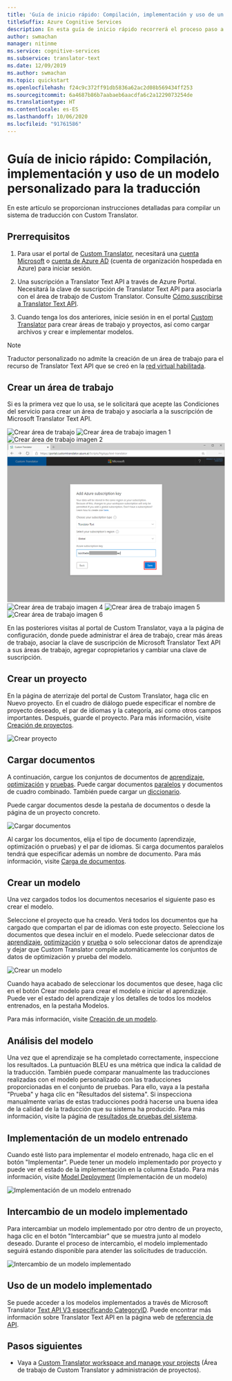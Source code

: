 ```yaml
---
title: 'Guía de inicio rápido: Compilación, implementación y uso de un modelo personalizado con Custom Translator'
titleSuffix: Azure Cognitive Services
description: En esta guía de inicio rápido recorrerá el proceso paso a paso para compilar un sistema de traducción mediante Custom Translator.
author: swmachan
manager: nitinme
ms.service: cognitive-services
ms.subservice: translator-text
ms.date: 12/09/2019
ms.author: swmachan
ms.topic: quickstart
ms.openlocfilehash: f24c9c372ff91db5836a62ac2d08b569434ff253
ms.sourcegitcommit: 6a4687b86b7aabaeb6aacdfa6c2a1229073254de
ms.translationtype: HT
ms.contentlocale: es-ES
ms.lasthandoff: 10/06/2020
ms.locfileid: "91761586"
---
```

# <a name="quickstart-build-deploy-and-use-a-custom-model-for-translation"></a>Guía de inicio rápido: Compilación, implementación y uso de un modelo personalizado para la traducción

En este artículo se proporcionan instrucciones detalladas para compilar un sistema de traducción con Custom Translator.

## <a name="prerequisites"></a>Prerrequisitos

1. Para usar el portal de [Custom Translator](https://portal.customtranslator.azure.ai), necesitará una [cuenta Microsoft](https://signup.live.com) o [cuenta de Azure AD](https://docs.microsoft.com/azure/active-directory/fundamentals/active-directory-whatis) (cuenta de organización hospedada en Azure) para iniciar sesión.

2. Una suscripción a Translator Text API a través de Azure Portal. Necesitará la clave de suscripción de Translator Text API para asociarla con el área de trabajo de Custom Translator. Consulte [Cómo suscribirse a Translator Text API](https://docs.microsoft.com/azure/cognitive-services/translator/translator-text-how-to-signup).

3. Cuando tenga los dos anteriores, inicie sesión in en el portal [Custom Translator](https://portal.customtranslator.azure.ai) para crear áreas de trabajo y proyectos, así como cargar archivos y crear e implementar modelos.

>[!Note]
>Traductor personalizado no admite la creación de un área de trabajo para el recurso de Translator Text API que se creó en la [red virtual habilitada](https://docs.microsoft.com/azure/api-management/api-management-using-with-vnet).

## <a name="create-a-workspace"></a>Crear un área de trabajo

Si es la primera vez que lo usa, se le solicitará que acepte las Condiciones del servicio para crear un área de trabajo y asociarla a la suscripción de Microsoft Translator Text API.

![Crear área de trabajo](media/quickstart/terms-of-service.png)
![Crear área de trabajo imagen 1](media/quickstart/create-workspace-1.png)
![Crear área de trabajo imagen 2](media/quickstart/create-workspace-2.png)
![Crear área de trabajo imagen 3](media/quickstart/create-workspace-3.png)
![Crear área de trabajo imagen 4](media/quickstart/create-workspace-4.png)
![Crear área de trabajo imagen 5](media/quickstart/create-workspace-5.png)
![Crear área de trabajo imagen 6](media/quickstart/create-workspace-6.png)

En las posteriores visitas al portal de Custom Translator, vaya a la página de configuración, donde puede administrar el área de trabajo, crear más áreas de trabajo, asociar la clave de suscripción de Microsoft Translator Text API a sus áreas de trabajo, agregar copropietarios y cambiar una clave de suscripción.

## <a name="create-a-project"></a>Crear un proyecto

En la página de aterrizaje del portal de Custom Translator, haga clic en Nuevo proyecto. En el cuadro de diálogo puede especificar el nombre de proyecto deseado, el par de idiomas y la categoría, así como otros campos importantes. Después, guarde el proyecto. Para más información, visite [Creación de proyectos](how-to-create-project.md).

![Crear proyecto](media/quickstart/ct-how-to-create-project.png)


## <a name="upload-documents"></a>Cargar documentos

A continuación, cargue los conjuntos de documentos de [aprendizaje](training-and-model.md#training-document-type-for-custom-translator), [optimización](training-and-model.md#tuning-document-type-for-custom-translator) y [pruebas](training-and-model.md#testing-dataset-for-custom-translator). Puede cargar documentos [paralelos](what-are-parallel-documents.md) y documentos de cuadro combinado. También puede cargar un [diccionario](what-is-dictionary.md).

Puede cargar documentos desde la pestaña de documentos o desde la página de un proyecto concreto.

![Cargar documentos](media/quickstart/ct-how-to-upload.png)

Al cargar los documentos, elija el tipo de documento (aprendizaje, optimización o pruebas) y el par de idiomas. Si carga documentos paralelos tendrá que especificar además un nombre de documento. Para más información, visite [Carga de documentos](how-to-upload-document.md).

## <a name="create-a-model"></a>Crear un modelo

Una vez cargados todos los documentos necesarios el siguiente paso es crear el modelo.

Seleccione el proyecto que ha creado. Verá todos los documentos que ha cargado que compartan el par de idiomas con este proyecto. Seleccione los documentos que desea incluir en el modelo. Puede seleccionar datos de [aprendizaje](training-and-model.md#training-document-type-for-custom-translator), [optimización](training-and-model.md#tuning-document-type-for-custom-translator) y [prueba](training-and-model.md#testing-dataset-for-custom-translator) o solo seleccionar datos de aprendizaje y dejar que Custom Translator compile automáticamente los conjuntos de datos de optimización y prueba del modelo.

![Crear un modelo](media/quickstart/ct-how-to-train.png)

Cuando haya acabado de seleccionar los documentos que desee, haga clic en el botón Crear modelo para crear el modelo e iniciar el aprendizaje. Puede ver el estado del aprendizaje y los detalles de todos los modelos entrenados, en la pestaña Modelos.

Para más información, visite [Creación de un modelo](how-to-train-model.md).

## <a name="analyze-your-model"></a>Análisis del modelo

Una vez que el aprendizaje se ha completado correctamente, inspeccione los resultados. La puntuación BLEU es una métrica que indica la calidad de la traducción. También puede comparar manualmente las traducciones realizadas con el modelo personalizado con las traducciones proporcionadas en el conjunto de pruebas. Para ello, vaya a la pestaña "Prueba" y haga clic en "Resultados del sistema". Si inspecciona manualmente varias de estas traducciones podrá hacerse una buena idea de la calidad de la traducción que su sistema ha producido. Para más información, visite la página de [resultados de pruebas del sistema](how-to-view-system-test-results.md).

## <a name="deploy-a-trained-model"></a>Implementación de un modelo entrenado

Cuando esté listo para implementar el modelo entrenado, haga clic en el botón "Implementar". Puede tener un modelo implementado por proyecto y puede ver el estado de la implementación en la columna Estado. Para más información, visite [Model Deployment](how-to-view-system-test-results.md#deploy-a-model) (Implementación de un modelo)

![Implementación de un modelo entrenado](media/quickstart/ct-how-to-deploy.png)

## <a name="swap-deployed-model"></a>Intercambio de un modelo implementado

Para intercambiar un modelo implementado por otro dentro de un proyecto, haga clic en el botón "Intercambiar" que se muestra junto al modelo deseado. Durante el proceso de intercambio, el modelo implementado seguirá estando disponible para atender las solicitudes de traducción. 

![Intercambio de un modelo implementado](media/quickstart/ct-how-to-swap-model.png)

## <a name="use-a-deployed-model"></a>Uso de un modelo implementado

Se puede acceder a los modelos implementados a través de Microsoft Translator [Text API V3 especificando CategoryID](https://docs.microsoft.com/azure/cognitive-services/translator/reference/v3-0-translate?tabs=curl). Puede encontrar más información sobre Translator Text API en la página web de [referencia de API](https://docs.microsoft.com/azure/cognitive-services/translator/reference/v3-0-reference).

## <a name="next-steps"></a>Pasos siguientes

- Vaya a [Custom Translator workspace and manage your projects](workspace-and-project.md) (Área de trabajo de Custom Translator y administración de proyectos).

